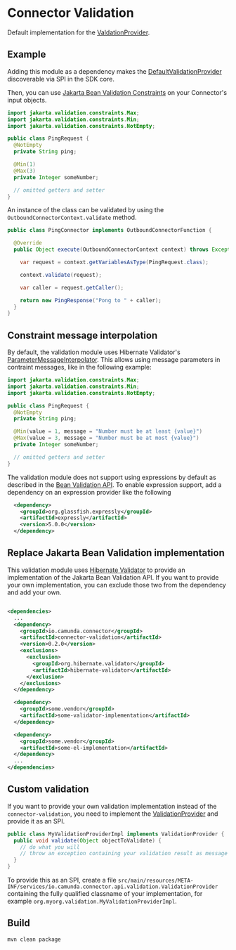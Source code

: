 # Connector Validation

Default implementation for the [ValdationProvider](../core/src/main/java/io/camunda/connector/api/validation/ValidationProvider.java).

## Example

Adding this module as a dependency makes the [DefaultValidationProvider](./src/main/java/io/camunda/connector/validation/impl/DefaultValidationProvider.java) discoverable via SPI in the SDK core.

Then, you can use [Jakarta Bean Validation Constraints](https://jakarta.ee/specifications/bean-validation/3.0/apidocs/jakarta/validation/constraints/package-summary.html) on your Connector's input objects.

```java
import jakarta.validation.constraints.Max;
import jakarta.validation.constraints.Min;
import jakarta.validation.constraints.NotEmpty;

public class PingRequest {
  @NotEmpty
  private String ping;

  @Min(1)
  @Max(3)
  private Integer someNumber;

  // omitted getters and setter
}
```

An instance of the class can be validated by using the `OutboundConnectorContext.validate` method.

```java
public class PingConnector implements OutboundConnectorFunction {

  @Override
  public Object execute(OutboundConnectorContext context) throws Exception {

    var request = context.getVariablesAsType(PingRequest.class);

    context.validate(request);

    var caller = request.getCaller();

    return new PingResponse("Pong to " + caller);
  }
}
```

## Constraint message interpolation

By default, the validation module uses Hibernate Validator's
[ParameterMessageInterpolator](https://docs.jboss.org/hibernate/stable/validator/api/org/hibernate/validator/messageinterpolation/ParameterMessageInterpolator.html).
This allows using message parameters in contraint messages, like in the following example:

```java
import jakarta.validation.constraints.Max;
import jakarta.validation.constraints.Min;
import jakarta.validation.constraints.NotEmpty;

public class PingRequest {
  @NotEmpty
  private String ping;

  @Min(value = 1, message = "Number must be at least {value}")
  @Max(value = 3, message = "Number must be at most {value}")
  private Integer someNumber;

  // omitted getters and setter
}
```

The validation module does not support using expressions by default as described in the
[Bean Validation API](https://jakarta.ee/specifications/bean-validation/3.0/jakarta-bean-validation-spec-3.0.html#validationapi-message).
To enable expression support, add a dependency on an expression provider like the following

```xml
  <dependency>
    <groupId>org.glassfish.expressly</groupId>
    <artifactId>expressly</artifactId>
    <version>5.0.0</version>
  </dependency>
```

## Replace Jakarta Bean Validation implementation

This validation module uses [Hibernate Validator](https://hibernate.org/validator/) to provide an implementation of the Jakarta Bean Validation API.
If you want to provide your own implementation, you can exclude those two from the dependency and add your own.

```xml

<dependencies>
  ...
  <dependency>
    <groupId>io.camunda.connector</groupId>
    <artifactId>connector-validation</artifactId>
    <version>0.2.0</version>
    <exclusions>
      <exclusion>
        <groupId>org.hibernate.validator</groupId>
        <artifactId>hibernate-validator</artifactId>
      </exclusion>
    </exclusions>
  </dependency>

  <dependency>
    <groupId>some.vendor</groupId>
    <artifactId>some-validator-implementation</artifactId>
  </dependency>

  <dependency>
    <groupId>some.vendor</groupId>
    <artifactId>some-el-implementation</artifactId>
  </dependency>
  ...
</dependencies>
```

## Custom validation

If you want to provide your own validation implementation instead of the `connector-validation`, you need to implement the [ValidationProvider](./core/src/main/java/io/camunda/connector/api/validation/ValidationProvider.java) and provide it as an SPI.

```java
public class MyValidationProviderImpl implements ValidationProvider {
  public void validate(Object objectToValidate) {
    // do what you will
    // throw an exception containing your validation result as message if something is wrong
  }
}
```

To provide this as an SPI, create a file `src/main/resources/META-INF/services/io.camunda.connector.api.validation.ValidationProvider` containing the fully qualified classname of your implementation, for example `org.myorg.validation.MyValidationProviderImpl`.

## Build

```bash
mvn clean package
```
